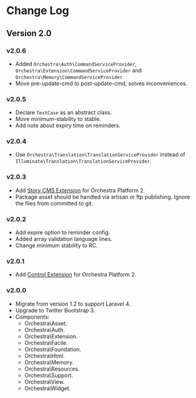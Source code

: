 Change Log
==============

## Version 2.0

### v2.0.6

* Added `Orchestra\Auth\CommandServiceProvider`, `Orchestra\Extension\CommandServiceProvider` and `Orchestra\Memory\CommandServiceProvider`.
* Move pre-update-cmd to post-update-cmd, solves inconveniences.

### v2.0.5

* Declare `TestCase` as an abstract class.
* Move minimum-stability to stable.
* Add note about expiry time on reminders.

### v2.0.4

* Use `Orchestra\Translation\TranslationServiceProvider` instead of `Illuminate\Translation\TranslationServiceProvider`.

### v2.0.3

* Add [Story CMS Extension](https://github.com/orchestral/story) for Orchestra Platform 2.
* Package asset should be handled via artisan or ftp publishing. Ignore the files from committed to git.

### v2.0.2

* Add expire option to reminder config.
* Added array validation language lines.
* Change minimum stability to RC.

### v2.0.1

* Add [Control Extension](https://github.com/orchestra/control) for Orchestra Platform 2.

### v2.0.0

* Migrate from version 1.2 to support Laravel 4.
* Upgrade to Twitter Bootstrap 3.
* Components:
  * Orchestra\Asset.
  * Orchestra\Auth.
  * Orchestra\Extension.
  * Orchestra\Facile.
  * Orchestra\Foundation.
  * Orchestra\Html.
  * Orchestra\Memory.
  * Orchestra\Resources.
  * Orchestra\Support.
  * Orchestra\View.
  * Orchestra\Widget.


